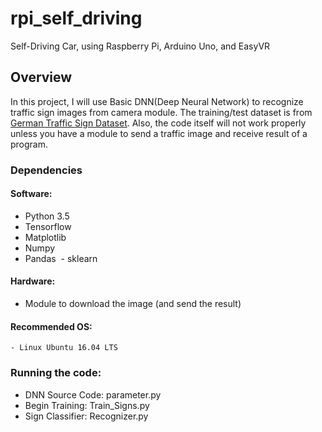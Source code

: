 # rpi_self_driving
Self-Driving Car, using Raspberry Pi, Arduino Uno, and EasyVR

## Overview
In this project, I will use Basic DNN(Deep Neural Network) to recognize traffic sign images from camera module. The training/test dataset is from [German Traffic Sign Dataset](http://benchmark.ini.rub.de/?section=gtsrb&subsection=dataset). Also, the code itself will not work properly unless you have a module to send a traffic image and receive result of a program. 

### Dependencies
#### Software:
  - Python 3.5
  - Tensorflow
  - Matplotlib
  - Numpy
  - Pandas
  - sklearn
#### Hardware:
- Module to download the image (and send the result)

#### Recommended OS: 
    - Linux Ubuntu 16.04 LTS

### Running the code:
  - DNN Source Code: parameter.py
  - Begin Training: Train_Signs.py
  - Sign Classifier: Recognizer.py
